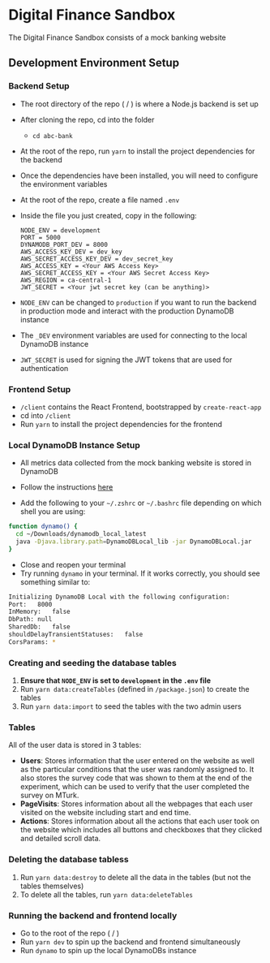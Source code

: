 # Digital Finance Sandbox

The Digital Finance Sandbox consists of a mock banking website

## Development Environment Setup

### Backend Setup

- The root directory of the repo ( / ) is where a Node.js backend is set up
- After cloning the repo, cd into the folder
  - `cd abc-bank`
- At the root of the repo, run `yarn` to install the project dependencies for the backend
- Once the dependencies have been installed, you will need to configure the environment variables
- At the root of the repo, create a file named `.env`
- Inside the file you just created, copy in the following:

  ```
  NODE_ENV = development
  PORT = 5000
  DYNAMODB_PORT_DEV = 8000
  AWS_ACCESS_KEY_DEV = dev_key
  AWS_SECRET_ACCESS_KEY_DEV = dev_secret_key
  AWS_ACCESS_KEY = <Your AWS Access Key>
  AWS_SECRET_ACCESS_KEY = <Your AWS Secret Access Key>
  AWS_REGION = ca-central-1
  JWT_SECRET = <Your jwt secret key (can be anything)>
  ```

- `NODE_ENV` can be changed to `production` if you want to run the backend in production mode and interact with the production DynamoDB instance
- The `_DEV` environment variables are used for connecting to the local DynamoDB instance
- `JWT_SECRET` is used for signing the JWT tokens that are used for authentication

### Frontend Setup

- `/client` contains the React Frontend, bootstrapped by `create-react-app`
- cd into `/client`
- Run `yarn` to install the project dependencies for the frontend

### Local DynamoDB Instance Setup

- All metrics data collected from the mock banking website is stored in DynamoDB

- Follow the instructions [here](https://docs.aws.amazon.com/amazondynamodb/latest/developerguide/DynamoDBLocal.DownloadingAndRunning.html#DynamoDBLocal.DownloadingAndRunning.title)

- Add the following to your `~/.zshrc` or `~/.bashrc` file depending on which shell you are using:

```bash
function dynamo() {
  cd ~/Downloads/dynamodb_local_latest
  java -Djava.library.path=DynamoDBLocal_lib -jar DynamoDBLocal.jar
}
```

- Close and reopen your terminal
- Try running `dynamo` in your terminal. If it works correctly, you should see something similar to:

```bash
Initializing DynamoDB Local with the following configuration:
Port:	8000
InMemory:	false
DbPath:	null
SharedDb:	false
shouldDelayTransientStatuses:	false
CorsParams:	*
```

### Creating and seeding the database tables

1. **Ensure that `NODE_ENV` is set to `development` in the `.env` file**
2. Run `yarn data:createTables` (defined in `/package.json`) to create the tables
3. Run `yarn data:import` to seed the tables with the two admin users

### Tables

All of the user data is stored in 3 tables:

- **Users**: Stores information that the user entered on the website as well as the particular conditions that the user was randomly assigned to. It also stores the survey code that was shown to them at the end of the experiment, which can be used to verify that the user completed the survey on MTurk.
- **PageVisits**: Stores information about all the webpages that each user visited on the website including start and end time.
- **Actions**: Stores information about all the actions that each user took on the website which includes all buttons and checkboxes that they clicked and detailed scroll data.

### Deleting the database tabless

1. Run `yarn data:destroy` to delete all the data in the tables (but not the tables themselves)
2. To delete all the tables, run `yarn data:deleteTables`

### Running the backend and frontend locally

- Go to the root of the repo ( / )
- Run `yarn dev` to spin up the backend and frontend simultaneously
- Run `dynamo` to spin up the local DynamoDBs instance
